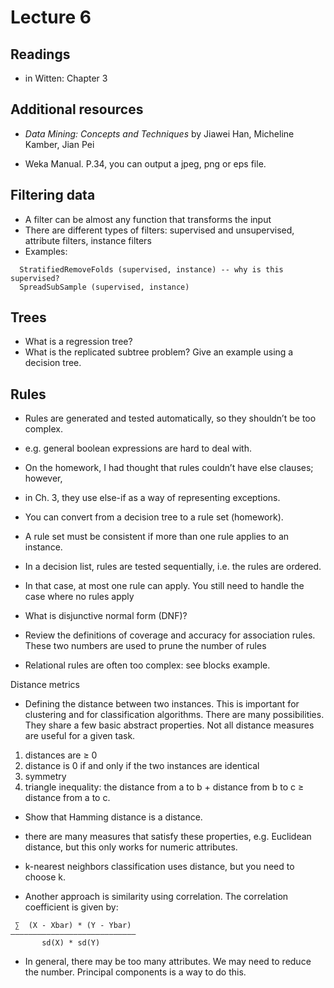 Lecture 6
=========

## Readings

* in Witten: Chapter 3 

## Additional resources

* *Data Mining: Concepts and Techniques* by Jiawei Han, Micheline Kamber, Jian Pei

* Weka Manual. P.34, you can output a jpeg, png or eps file. 

## Filtering data

* A filter can be almost any function that transforms the input
* There are different types of filters: supervised and unsupervised, attribute filters, instance filters
* Examples:
```
  StratifiedRemoveFolds (supervised, instance) -- why is this supervised?
  SpreadSubSample (supervised, instance)
```

## Trees

* What is a regression tree?
* What is the replicated subtree problem? Give an example using a decision tree. 

## Rules

* Rules are generated and tested automatically, so they shouldn’t be too complex.
* e.g. general boolean expressions are hard to deal with.

* On the homework, I had thought that rules couldn’t have else clauses; however,
* in Ch. 3, they use else-if as a way of representing exceptions.

* You can convert from a decision tree to a rule set (homework).
* A rule set must be consistent if more than one rule applies to an instance.
* In a decision list, rules are tested sequentially, i.e. the rules are ordered.
 * In that case, at most one rule can apply. You still need to handle the case where no rules apply

* What is disjunctive normal form (DNF)?
* Review the definitions of coverage and accuracy for association rules. These two numbers are used to prune the number of rules

* Relational rules are often too complex: see blocks example. 

Distance metrics

* Defining the distance between two instances. This is important for clustering and for classification algorithms. There are many possibilities. They share a few basic abstract properties. Not all distance measures are useful for a given task.
 1. distances are ≥ 0
 2. distance is 0 if and only if the two instances are identical
 3. symmetry
 4. triangle inequality: the distance from a to b + distance from b to c ≥ distance from a to c. 
* Show that Hamming distance is a distance.
* there are many measures that satisfy these properties, e.g. Euclidean distance, but this only works for numeric attributes.

* k-nearest neighbors classification uses distance, but you need to choose k.
* Another approach is similarity using correlation. The correlation coefficient is given by:

```
 ∑  (X - Xbar) * (Y - Ybar) 
————————————————————————————
       sd(X) * sd(Y)
```

* In general, there may be too many attributes. We may need to reduce the number. Principal components is a way to do this. 

